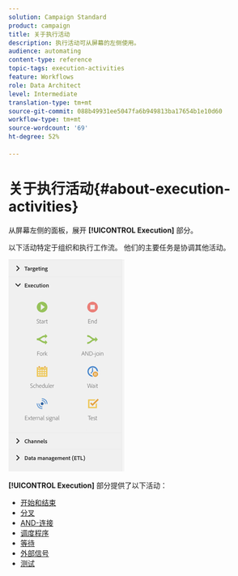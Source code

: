 ```yaml
---
solution: Campaign Standard
product: campaign
title: 关于执行活动
description: 执行活动可从屏幕的左侧使用。
audience: automating
content-type: reference
topic-tags: execution-activities
feature: Workflows
role: Data Architect
level: Intermediate
translation-type: tm+mt
source-git-commit: 088b49931ee5047fa6b949813ba17654b1e10d60
workflow-type: tm+mt
source-wordcount: '69'
ht-degree: 52%

---
```



# 关于执行活动{#about-execution-activities}

从屏幕左侧的面板，展开 **[!UICONTROL Execution]** 部分。

以下活动特定于组织和执行工作流。 他们的主要任务是协调其他活动。

![](assets/wkf_execution_activities.png)

**[!UICONTROL Execution]** 部分提供了以下活动：

* [开始和结束](../../automating/using/start-and-end.md)
* [分叉](../../automating/using/fork.md)
* [AND-连接](../../automating/using/and-join.md)
* [调度程序](../../automating/using/scheduler.md)
* [等待](../../automating/using/wait.md)
* [外部信号](../../automating/using/external-signal.md)
* [测试](../../automating/using/test.md)


